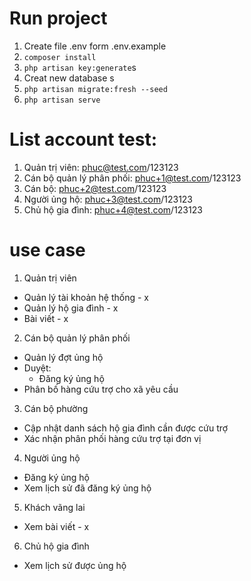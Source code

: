 # Run project
1. Create file .env form .env.example
2. `composer install`
3. `php artisan key:generate`s
4. Creat new database s
5. `php artisan migrate:fresh --seed`
6. `php artisan serve`

# List account test:
1. Quản trị viên: phuc@test.com/123123
2. Cán bộ quản lý phân phối: phuc+1@test.com/123123
3. Cán bộ: phuc+2@test.com/123123
4. Người ủng hộ: phuc+3@test.com/123123
4. Chủ hộ gia đình: phuc+4@test.com/123123

# use case
1. Quản trị viên
  - Quản lý tài khoản hệ thống - x
  - Quản lý hộ gia đình - x
  - Bài viết - x
2. Cán bộ quản lý phân phối
  - Quản lý đợt ủng hộ
  - Duyệt:
    + Đăng ký ủng hộ
  - Phân bố hàng cứu trợ cho xã yêu cầu
3. Cán bộ phường
  - Cập nhật danh sách hộ gia đình cần được cứu trợ 
  - Xác nhận phân phối hàng cứu trợ tại đơn vị 
4. Người ủng hộ
  - Đăng ký ủng hộ
  - Xem lịch sử đã đăng ký ủng hộ
5. Khách vãng lai
  - Xem bài viết - x
6. Chủ hộ gia đình
  - Xem lịch sử được ủng hộ